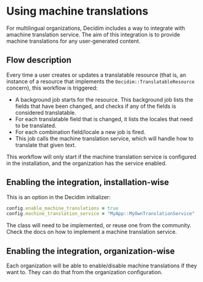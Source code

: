 # Using machine translations

For multilingual organizations, Decidim includes a way to integrate with amachine translation service. The aim of this integration is to provide machine translations for any user-generated content.

## Flow description

Every time a user creates or updates a translatable resource (that is, an instance of a resource that implements the `Decidim::TranslatableResource` concern), this workflow is triggered:

- A background job starts for the resource. This background job lists the fields that have been changed, and checks if any of the fields is considered translatable.
- For each translatable field that is changed, it lists the locales that need to be translated.
- For each combination field/locale a new job is fired.
- This job calls the machine translation service, which will handle how to translate that given text.

This workflow will only start if the machine translation service is configured in the installation, and the organization has the service enabled.

## Enabling the integration, installation-wise

This is an option in the Decidim initializer:

```ruby
config.enable_machine_translations = true
config.machine_translation_service = "MyApp::MyOwnTranslationService"
```

The class will need to be implemented, or reuse one from the community. Check the docs on how to implement a machine translation service.

## Enabling the integration, organization-wise

Each organization will be able to enable/disable machine translations if they want to. They can do that from the organization configuration.

